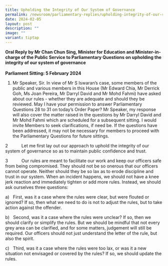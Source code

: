```yaml
---
title: Upholding the Integrity of Our System of Governance
permalink: /newsroom/parliamentary-replies/upholding-integrity-of-our-system-of-governance/
date: 2024-02-05
layout: post
description: ""
image: ""
variant: tiptap
---
```

<p><strong>Oral Reply by Mr Chan Chun Sing, Minister for Education and Minister-in-charge of the Public Service to Parliamentary Questions on upholding the integrity of our system of governance <br><br>Parliament Sitting: 5 February 2024</strong>
</p>
<ol data-tight="true" class="tight">
<li>
<p>Mr Speaker, Sir. In view of Mr S Iswaran’s case, some members of the public
and various members in this House (Mr Edward Chia, Mr Derrick Goh, Ms Joan
Pereira, Mr Darryl David and Mr Mohd Fahmi) have asked about our rules
- whether they are adequate and should they be reviewed. May I have your
permission to answer Parliamentary Questions 28 to 31 on today’s Order
Paper? Mr Speaker, my response will also cover the matter raised in the
questions by Mr Darryl David and Mr Mohd Fahmi which are scheduled for
a subsequent sitting. I would invite Members to seek clarifications, if
need be. If the questions have been addressed, it may not be necessary
for members to proceed with the Parliamentary Questions for future sittings.</p>
</li>
</ol>
<p>2&nbsp;&nbsp;&nbsp;&nbsp;&nbsp;&nbsp;&nbsp;&nbsp;&nbsp;&nbsp;&nbsp;Let
me first lay out our approach to uphold the integrity of our system of
governance so as to maintain public confidence and trust.</p>
<p>3&nbsp;&nbsp;&nbsp;&nbsp;&nbsp;&nbsp;&nbsp;&nbsp;&nbsp;&nbsp; Our rules
are meant to facilitate our work and keep our officers safe from being
compromised. They should not be so onerous that our officers cannot operate.
Neither should they be so lax as to erode discipline and trust in our system.
When an incident happens, we should not have a knee jerk reaction and immediately
tighten or add more rules. Instead, we should ask ourselves three questions:</p>
<p>a)&nbsp;&nbsp;&nbsp;First, was it a case where the rules were clear, but
were flouted or ignored? If so, then what we need to do is not to adjust
the rules, but to take action against the offender.</p>
<p>b)&nbsp;&nbsp;&nbsp;Second, was it a case where the rules were unclear?
If so, then we should clarify or simplify the rules. But we should be mindful
that not every grey area can be clarified, and for some matters, judgement
will still be required. Our officers should not just understand the letter
of the rule, but also the spirit.</p>
<p>c)&nbsp;&nbsp;&nbsp;Third, was it a case where the rules were too lax,
or was it a new situation not envisaged or covered by the rules? If so,
we should update the rules.</p>
<p></p>
<p></p>
<p></p>